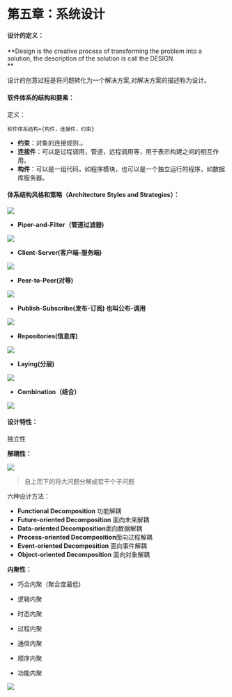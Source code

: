 # 第五章：系统设计

#### 设计的定义：

**Design is the creative process of transforming the problem into a solution, the description of the solution is call the DESIGN.          
**

设计的创意过程是将问题转化为一个解决方案,对解决方案的描述称为设计。

#### 软件体系的结构和要素：

定义：

```
软件体系结构={构件，连接件，约束}
```

* **约束**：对象的连接规则.。
* **连接件**：可以是过程调用，管道，远程调用等，用于表示构建之间的相互作用。
* **构件**：可以是一组代码，如程序模块，也可以是一个独立运行的程序，如数据库服务器。

#### 体系结构风格和策略（Architecture Styles and Strategies）：

![](/assets/t7.png)

* **Piper-and-Filter（管道过滤器\)**

![](/assets/t8.png)

* **Client-Server\(客户端-服务端\)**

![](/assets/t9.png)

* **Peer-to-Peer\(对等\)**

![](/assets/t10.png)

* **Publish-Subscribe\(发布-订阅\) 也叫公布-调用**

![](/assets/t11.png)

* **Repositories\(信息库\)**

![](/assets/t12.png)

* **Laying\(分层\)**

![](/assets/t13.png)

* **Combination（结合）**

![](/assets/t14.png)

#### 设计特性：

独立性

**解耦性：**

![](/assets/t15.png)

> 自上而下的将大问题分解成若干个子问题

六种设计方法：

* **Functional  Decomposition** 功能解耦
* **Future-oriented Decomposition** 面向未来解耦
* **Data-oriented Decomposition**面向数据解耦
* **Process-oriented Decomposition**面向过程解耦
* **Event-oriented Decomposition** 面向事件解耦
* **Object-oriented Decomposition** 面向对象解耦

**内聚性：**

* 巧合内聚（聚合度最低\)

* 逻辑内聚

* 时态内聚

* 过程内聚

* 通信内聚

* 顺序内聚

* 功能内聚

![](/assets/t18.png)

